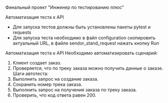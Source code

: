 Финальный проект "Инженер по тестированию плюс"

Автоматизация теста к API
- Для запуска тестов должны быть установлены пакеты pytest и requests
- Для запуска теста необходимо в файл configuration скопировить актуальный URL, в файле sendor_stand_request нажать кнопку Run 

Автоматизация теста к API
Необходимо автоматизировать сценарий:
1. Клиент создает заказ.
2. Проверяется, что по треку заказа можно получить данные о заказе.
Шаги автотеста:
1. Выполнить запрос на создание заказа.
2. Сохранить номер трека заказа.
3. Выполнить запрос на получения заказа по треку заказа.
4. Проверить, что код ответа равен 200.
